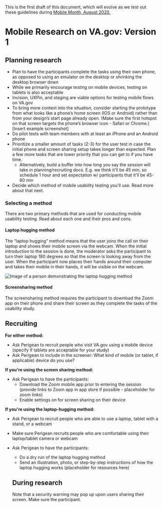 This is the first draft of this document, which will evolve as we test out these guidelines during [Mobile Month, August 2020.](https://github.com/department-of-veterans-affairs/va.gov-team/tree/master/products/platform/mobile-month)

# Mobile Research on VA.gov: Version 1

## Planning research

- Plan to have the participants complete the tasks using their own phone, as opposed to using an emulator on the desktop or shrinking the desktop browser down
- While we primarily encourage testing on mobile devices, testing on tablets is also acceptable
- Invision, UXPin, and staging are viable options for testing mobile flows on VA.gov
- To bring more context into the situation, consider starting the prototype from what looks like a phone’s home screen (IOS or Android)  rather than from your design’s start page already open. (Make sure the first hotspot on that screen targets the phone’s browser icon - Safari or Chrome.)
[Insert example screenshot]
- Do pilot tests with team members with at least an iPhone and an Android phone
- Prioritize a smaller amount of tasks (2-3) for the user test in case the initial phone and screen sharing setup takes longer than expected. Plan a few more tasks that are lower priority that you can get to if you have time.
  - Alternatively, build a buffer into how long you say the session will take in planning/recruiting docs. E.g. we think it'll be 45 min, so schedule 1 hour and set expectation w/ participants that it'll be 45-60 min
- Decide which method of mobile usability testing you'll use. Read more about that next.

### Selecting a method
There are two primary methods that are used for conducting mobile usability testing. Read about each one and their pros and cons.

#### Laptop hugging method

The “laptop hugging” method means that the user joins the call on their laptop and shows their mobile screen via the webcam. When the initial introduction to the session is done, the moderator asks the participant to turn their laptop 180 degrees so that the screen is looking away from the user. When the participant now places their hands around their computer and takes their mobile in their hands, it will be visible on the webcam.

![Image of a person demonstrating the laptop hugging method](https://unmatchedstyle.com/wp-content/uploads/2012/06/laptop-huggers.jpg)

#### Screensharing method
The screensharing method requires the participant to download the Zoom app on their phone and share their screen as they complete the tasks of the usability study. 

## Recruiting

**For either method:**
- Ask Perigean to recruit people who visit VA.gov using a mobile device (specify if tablets are acceptable for your study)
- Ask Perigean to include in the screener: What kind of mobile (or tablet, if applicable) device do you use?

**If you're using the screen sharing method:**
- Ask Perigean to have the participants:
  - Download the Zoom mobile app prior to entering the session (provide links to Zoom app in app store if possible - placeholder for zoom links)
  - Enable settings on for screen sharing on their device
  
**If you're using the laptop-hugging method:**
- Ask Perigean to recruit people who are able to use a laptop, tablet with a stand, or a webcam 
- Make sure Perigean recruits people who are comfortable using their laptop/tablet camera or webcam
- Ask Perigean to have the participants:
  - Do a dry run of the laptop hugging method
  - Send an illustration, photo, or step-by-step instructions of how the laptop hugging works (placeholder for resources here)
  
  
  ## During research
  
  Note that a security warning may pop up upon users sharing their screen. Make sure the participant.

